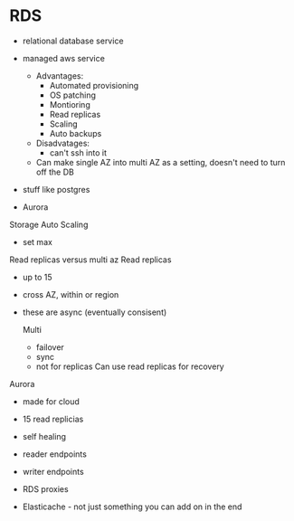 # RDS

- relational database service
- managed aws service
    - Advantages:
      - Automated provisioning
      - OS patching
      - Montioring
      - Read replicas
      - Scaling
      - Auto backups
    - Disadvatages:
      - can't ssh into it
  - Can make single AZ into multi AZ as a setting, doesn't need to turn off the DB
   
- stuff like postgres
- Aurora

Storage Auto Scaling
- set max

 Read replicas versus multi az
 Read replicas
- up to 15
- cross AZ, within or region
- these are async (eventually consisent)

  Multi
  - failover
  - sync
  - not for replicas
Can use read replicas for recovery

Aurora
- made for cloud
- 15 read replicias
- self healing
- reader endpoints
- writer endpoints

- RDS proxies
- Elasticache
      - not just something you can add on in the end
  
